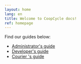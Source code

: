 ```yaml
---
layout: home
lang: en
title: Welcome to CoopCycle docs!
ref: homepage
---
```


Find our guides below:
- [Administrator's guide](/en/admin)
- [Developer's guide](/en/developer)
- [Courier 's guide](/en/courier)
